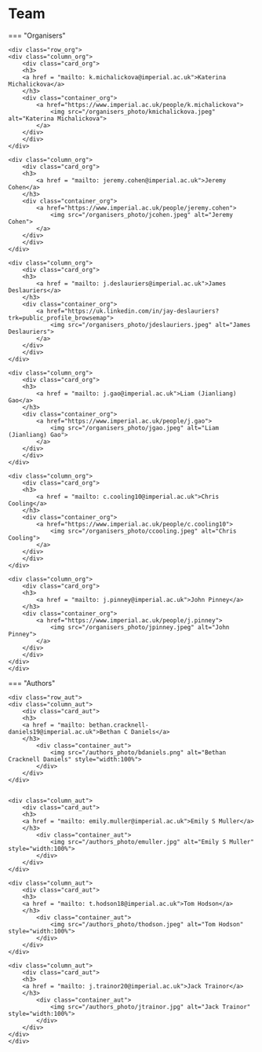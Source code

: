 # Team

=== "Organisers"

    <div class="row_org">
    <div class="column_org">
        <div class="card_org">
        <h3>
        <a href = "mailto: k.michalickova@imperial.ac.uk">Katerina Michalickova</a>
        </h3>
        <div class="container_org">
            <a href="https://www.imperial.ac.uk/people/k.michalickova">
                <img src="/organisers_photo/kmichalickova.jpeg" alt="Katerina Michalickova">
            </a>
        </div>
        </div>
    </div>

    <div class="column_org">
        <div class="card_org">
        <h3>
            <a href = "mailto: jeremy.cohen@imperial.ac.uk">Jeremy Cohen</a>
        </h3>
        <div class="container_org">
            <a href="https://www.imperial.ac.uk/people/jeremy.cohen">
                <img src="/organisers_photo/jcohen.jpeg" alt="Jeremy Cohen">
            </a>
        </div>
        </div>
    </div>

    <div class="column_org">
        <div class="card_org">
        <h3>
            <a href = "mailto: j.deslauriers@imperial.ac.uk">James Deslauriers</a>
        </h3>
        <div class="container_org">
            <a href="https://uk.linkedin.com/in/jay-deslauriers?trk=public_profile_browsemap">
                <img src="/organisers_photo/jdeslauriers.jpeg" alt="James Deslauriers">
            </a>
        </div>
        </div>
    </div>

    <div class="column_org">
        <div class="card_org">
        <h3>
            <a href = "mailto: j.gao@imperial.ac.uk">Liam (Jianliang) Gao</a>
        </h3>
        <div class="container_org">
            <a href="https://www.imperial.ac.uk/people/j.gao">
                <img src="/organisers_photo/jgao.jpeg" alt="Liam (Jianliang) Gao">
            </a>
        </div>
        </div>
    </div>

    <div class="column_org">
        <div class="card_org">
        <h3>
            <a href = "mailto: c.cooling10@imperial.ac.uk">Chris Cooling</a>
        </h3>
        <div class="container_org">
            <a href="https://www.imperial.ac.uk/people/c.cooling10">
                <img src="/organisers_photo/ccooling.jpeg" alt="Chris Cooling">
            </a>
        </div>
        </div>
    </div>

    <div class="column_org">
        <div class="card_org">
        <h3>
            <a href = "mailto: j.pinney@imperial.ac.uk">John Pinney</a>
        </h3>
        <div class="container_org">
            <a href="https://www.imperial.ac.uk/people/j.pinney">
                <img src="/organisers_photo/jpinney.jpeg" alt="John Pinney">
            </a>
        </div>
        </div>
    </div>
    </div>

=== "Authors"

    <div class="row_aut">
    <div class="column_aut">
        <div class="card_aut">
        <h3>
        <a href = "mailto: bethan.cracknell-daniels19@imperial.ac.uk">Bethan C Daniels</a>
        </h3>
            <div class="container_aut">
                <img src="/authors_photo/bdaniels.png" alt="Bethan Cracknell Daniels" style="width:100%">
            </div>
        </div>
    </div>


    <div class="column_aut">
        <div class="card_aut">
        <h3>
        <a href = "mailto: emily.muller@imperial.ac.uk">Emily S Muller</a>
        </h3>
            <div class="container_aut">
                <img src="/authors_photo/emuller.jpg" alt="Emily S Muller" style="width:100%">
            </div>
        </div>
    </div>

    <div class="column_aut">
        <div class="card_aut">
        <h3>
        <a href = "mailto: t.hodson18@imperial.ac.uk">Tom Hodson</a>
        </h3>
            <div class="container_aut">
                <img src="/authors_photo/thodson.jpeg" alt="Tom Hodson" style="width:100%">
            </div>
        </div>
    </div>

    <div class="column_aut">
        <div class="card_aut">
        <h3>
        <a href = "mailto: j.trainor20@imperial.ac.uk">Jack Trainor</a>
        </h3>
            <div class="container_aut">
                <img src="/authors_photo/jtrainor.jpg" alt="Jack Trainor" style="width:100%">
            </div>
        </div>
    </div>
    </div>